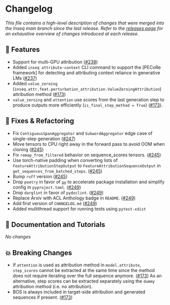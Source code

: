 # Changelog

*This file contains a high-level description of changes that were merged into the Inseq main branch since the last release. Refer to the [releases page](https://github.com/inseq-team/inseq/releases) for an exhaustive overview of changes introduced at each release.*

## 🚀 Features

- Support for multi-GPU attribution ([#238](https://github.com/inseq-team/inseq/pull/238))
- Added `inseq attribute-context` CLI command to support the [PECoRe framework] for detecting and attributing context reliance in generative LMs ([#237](https://github.com/inseq-team/inseq/pull/237))
- Added `value_zeroing` (`inseq.attr.feat.perturbation_attribution.ValueZeroingAttribution`) attribution method ([#173](https://github.com/inseq-team/inseq/pull/173))
- `value_zeroing` and `attention` use scores from the last generation step to produce outputs more efficiently (`is_final_step_method = True`) ([#173](https://github.com/inseq-team/inseq/pull/173)).

## 🔧 Fixes & Refactoring

- Fix `ContiguousSpanAggregator` and `SubwordAggregator` edge case of single-step generation ([#247](https://github.com/inseq-team/inseq/pull/247))
- Move tensors to CPU right away in the forward pass to avoid OOM when cloning ([#245](https://github.com/inseq-team/inseq/pull/245))
- Fix `remap_from_filtered` behavior on sequence_scores tensors. ([#245](https://github.com/inseq-team/inseq/pull/245))
- Use torch-native padding when converting lists of `FeatureAttributionStepOutput` to `FeatureAttributionSequenceOutput` in `get_sequences_from_batched_steps`. ([#245](https://github.com/inseq-team/inseq/pull/245))
- Bump `ruff` version ([#245](https://github.com/inseq-team/inseq/pull/245))
- Drop `poetry` in favor of [`uv`](https://github.com/astral-sh/uv) to accelerate package installation and simplify config in `pyproject.toml`. ([#249](https://github.com/inseq-team/inseq/pull/249))
- Drop `darglint` in favor of `pydoclint`. ([#249](https://github.com/inseq-team/inseq/pull/249))
- Replace Arxiv with ACL Anthology badge in `README`. ([#249](https://github.com/inseq-team/inseq/pull/249))
- Add first version of `CHANGELOG.md` ([#249](https://github.com/inseq-team/inseq/pull/249))
- Added multithread support for running tests using `pytest-xdist`

## 📝 Documentation and Tutorials

*No changes*

## 💥 Breaking Changes

- If `attention` is used as attribution method in `model.attribute`, `step_scores` cannot be extracted at the same time since the method does not require iterating over the full sequence anymore. ([#173](https://github.com/inseq-team/inseq/pull/173)) As an alternative, step scores can be extracted separately using the `dummy` attribution method (i.e. no attribution).
- BOS is always included in target-side attribution and generated sequences if present. ([#173](https://github.com/inseq-team/inseq/pull/173))

